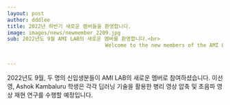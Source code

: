```yaml
---
layout: post
author: dddlee
title: 2022년 하반기 새로운 멤버들을 환영합니다.
image: images/news/newmember_2209.jpg
sub: 2022년도 9월 AMI LAB의 새로운 멤버를 환영합니다.<br>
                                Welcome to the new members of the AMI LAB in September 2022.


---
```

2022년도 9월, 두 명의 신입생분들이 AMI LAB의 새로운 멤버로 참여하셨습니다.
이선영, Ashok Kambaluru 학생은 각각 딥러닝 기술을 활용한 병리 영상 압축 및 초음파 영상 재현 연구를 수행할 예정입니다.